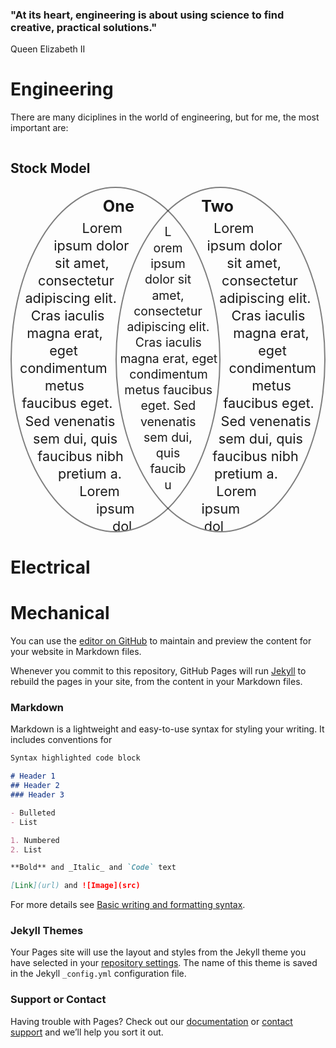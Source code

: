 ### "At its heart, engineering is about using science to find creative, practical solutions." 
Queen Elizabeth II

# Engineering

There are many diciplines in the world of engineering, but for me, the most important are:


<style type="text/css">
main {
  /*  outline: 1px dotted #ccc; */
  width: calc(100% * var(--venn-width-mult));
  margin: 0 auto;
}

:root {
  --venn-width-mult: 0.9;
}

@media print {
  :root {
    --venn-width-mult: 1;
  }
}

/* Defaults for browsers that do not support shape-outside */
@media (min-width: 800px) {
  .Venn2::after {
    content: "";
    display: block;
    width: 1px;
    height: 1px;
    clear: both;
  }

  .circle,
  .shape {
    box-sizing: border-box;
    border: 0.1em solid rgba(0, 0, 0, 0.5);
    margin: 0 0.75%;
    padding: 0 1.5em;
    float: left;
    width: 48%;
  }

  .circle.one {
    margin-left: 0;
  }

  .circle.two {
    margin-right: 0;
  }

  .shape {
    width: 60%;
    margin: 1em 18.75%;
  }

  .shape.onetwo {
    clear: left;
    border-top-left-radius: 1em;
    border-top-right-radius: 1em;
  }
}

@supports (shape-outside: polygon(0 0, 0 50%, 50% 50%)) {
  .Venn2::after {
    display: none;
  }

  .Venn2 > div {
    box-sizing: border-box;
    border: 0.1em solid rgba(0, 0, 0, 0.5);
    font-size: calc(2.5vw * var(--venn-width-mult));
    line-height: 1.3;
    overflow: hidden;
  }

  .Venn2 > .shape {
    font-size: calc(2.25vw * var(--venn-width-mult));
    border: initial;
    width: initial;
    margin: initial;
    padding: initial;
  }

  .Venn2 > .circle {
    border-radius: 50%;
    width: initial;
    margin: initial;
    padding: initial;
  }

  /* Grid layout  */
  .Venn2 {
    display: grid;
    grid-template-columns: repeat(3, 1fr);
    grid-template-rows: repeat(2, calc(32vw * var(--venn-width-mult)));
  }

  .Venn2 > h2 {
    grid-column-start: 1;
    grid-column-end: 6;
    grid-row-start: 0;
    grid-row-end: 1;
  }

  .Venn2 > .circle.one {
    /*   outline: .2em solid #f00; */
    grid-column-start: 1;
    grid-column-end: 3;
    grid-row-start: 1;
    grid-row-end: 3;
  }

  .Venn2 > .circle.two {
    /*   outline: .2em solid #0f0; */
    grid-column-start: 2;
    grid-column-end: 4;
    grid-row-start: 1;
    grid-row-end: 3;
  }

  .Venn2 > .shape.onetwo {
    /*   outline: .2em solid #ff0; */
    grid-column-start: 2;
    grid-column-end: 3;
    grid-row-start: 1;
    grid-row-end: 3;
  }

  /* Text wrap */
  .Venn2 .circle,
  .Venn2 .shape {
    text-align: center;
  }
  .Venn2 .circle span,
  .Venn2 .shape span {
    box-sizing: border-box;
    float: right;
    /*     border: 1px dotted #00f;
    background-color: rgba(0,0,0,.1); */
  }
  .Venn2 .circle > span,
  .Venn2 .shape > span {
    width: calc(64vw * var(--venn-width-mult));
    height: calc(64vw * var(--venn-width-mult));
  }
  .Venn2 .one > span {
    float: left;
    width: 48%;
    shape-margin: 0;
    shape-outside: polygon(
      100% 0%,
      0% 0%,
      0% 100%,
      100% 100%,
      75% 96%,
      47% 90%,
      25% 80%,
      12% 70%,
      5% 60%,
      3% 50%,
      5% 40%,
      12% 30%,
      25% 20%,
      47% 10%,
      75% 4%
    );
  }
  .Venn2 .one > span + span {
    float: right;
    width: 52%;
    shape-outside: polygon(
      100% 0%,
      20% 0%,
      40% 7%,
      26% 15%,
      12% 25%,
      5% 35%,
      1% 45%,
      0% 50%,
      1% 55%,
      5% 65%,
      12% 75%,
      26% 85%,
      40% 93%,
      20% 100%,
      100% 100%
    );
  }
  .Venn2 .two > span {
    float: left;
    width: 52%;
    shape-margin: 0;
    shape-outside: polygon(
      0% 0%,
      80% 0%,
      60% 7%,
      74% 15%,
      88% 25%,
      95% 35%,
      99% 45%,
      100% 50%,
      99% 55%,
      95% 65%,
      88% 75%,
      74% 85%,
      60% 93%,
      80% 100%,
      0% 100%
    );
  }
  .Venn2 .two > span + span {
    float: right;
    width: 48%;
    shape-outside: polygon(
      0% 0%,
      100% 0%,
      100% 100%,
      0% 100%,
      25% 96%,
      53% 90%,
      75% 80%,
      88% 70%,
      95% 60%,
      97% 50%,
      95% 40%,
      88% 30%,
      75% 20%,
      53% 10%,
      25% 4%
    );
  }
  .Venn2 .onetwo > span {
    float: left;
    width: 49%;
    shape-margin: 0;
    shape-outside: polygon(
      0% 0%,
      100% 0%,
      100% 10%,
      70% 15%,
      36% 25%,
      18% 35%,
      7% 50%,
      18% 65%,
      36% 75%,
      70% 85%,
      100% 90%,
      100% 100%,
      0% 100%
    );
  }
  .Venn2 .onetwo > span + span {
    float: right;
    shape-outside: polygon(
      100% 0%,
      0% 0%,
      0% 10%,
      30% 15%,
      64% 25%,
      82% 35%,
      97% 50%,
      83% 65%,
      64% 75%,
      30% 85%,
      0% 90%,
      0% 100%,
      100% 100%
    );
  }
  .Venn2 .circle h3 {
    margin: 0.5em 0 0 0;
    text-align: center;
  }
  .Venn2 .circle h3 + * {
    margin-top: 0.2em;
  }
  .Venn2 .shape h3 {
    clip-path: inset(100%);
    clip: rect(1px, 1px, 1px, 1px);
    height: 1px;
    width: 1px;
    overflow: hidden;
    position: absolute;
    white-space: nowrap;
  }
}

/* Show the boxes */
.Venn2.guides > .circle.one {
  outline: 0.2em solid #f00;
}
.Venn2.guides > .circle.two {
  outline: 0.2em solid #0f0;
}
.Venn2.guides > .shape.onetwo {
  outline: 0.2em solid #ff0;
}
.Venn2.guides .circle span,
.Venn2.guides .shape span {
  border: 1px dotted #000;
  background-color: rgba(0, 0, 0, 0.1);
}
.Venn2.guides > div {
  border: 0.1em solid rgba(0, 0, 0, 0.5);
}
</style>

<article class="Venn2">
    <h2>Stock Model</h2>
    <div class="circle one">
      <span></span>
      <span></span>
      <h3>One</h3>
      <p>
        Lorem ipsum dolor sit amet, consectetur adipiscing elit. Cras iaculis magna erat, eget condimentum metus faucibus eget. Sed venenatis sem dui, quis faucibus nibh pretium a. Lorem ipsum dolor sit amet, consectetur adipiscing elit. Curabitur malesuada mattis
        ligula, a vulputate nibh porttitor eu. Morbi tempus dolor sed lectus gravida, id convallis ipsum convallis. Cras nec pharetra est, nec finibus lectus. Donec pulvinar ipsum arcu, sit amet pulvinar augue luctus quis.
      </p>
    </div>
    <div class="circle two">
      <span></span>
      <span></span>
      <h3>Two</h3>
      <p>
        Lorem ipsum dolor sit amet, consectetur adipiscing elit. Cras iaculis magna erat, eget condimentum metus faucibus eget. Sed venenatis sem dui, quis faucibus nibh pretium a. Lorem ipsum dolor sit amet, consectetur adipiscing elit. Curabitur malesuada mattis
        ligula, a vulputate nibh porttitor eu. Morbi tempus dolor sed lectus gravida, id convallis ipsum convallis. Cras nec pharetra est, nec finibus lectus. Donec pulvinar ipsum arcu, sit amet pulvinar augue luctus quis.
      </p>
    </div>
    <div class="shape onetwo">
      <span></span>
      <span></span>
      <h3>One + Two</h3>
      <p>
        Lorem ipsum dolor sit amet, consectetur adipiscing elit. Cras iaculis magna erat, eget condimentum metus faucibus eget. Sed venenatis sem dui, quis faucibus nibh pretium a. Lorem ipsum dolor sit amet, consectetur adipiscing elit. Curabitur malesuada mattis
        ligula, a vulputate nibh porttitor eu. Morbi tempus dolor sed lectus gravida, id convallis ipsum convallis. Cras nec pharetra est, nec finibus lectus. Donec pulvinar ipsum arcu, sit amet pulvinar augue luctus quis.
      </p>
    </div>
  </article>

# Electrical 
# Mechanical 



You can use the [editor on GitHub](https://github.com/TheBengineer/TheBengineer.github.io/edit/main/index.md) to maintain and preview the content for your website in Markdown files.

Whenever you commit to this repository, GitHub Pages will run [Jekyll](https://jekyllrb.com/) to rebuild the pages in your site, from the content in your Markdown files.

### Markdown

Markdown is a lightweight and easy-to-use syntax for styling your writing. It includes conventions for

```markdown
Syntax highlighted code block

# Header 1
## Header 2
### Header 3

- Bulleted
- List

1. Numbered
2. List

**Bold** and _Italic_ and `Code` text

[Link](url) and ![Image](src)
```

For more details see [Basic writing and formatting syntax](https://docs.github.com/en/github/writing-on-github/getting-started-with-writing-and-formatting-on-github/basic-writing-and-formatting-syntax).

### Jekyll Themes

Your Pages site will use the layout and styles from the Jekyll theme you have selected in your [repository settings](https://github.com/TheBengineer/TheBengineer.github.io/settings/pages). The name of this theme is saved in the Jekyll `_config.yml` configuration file.

### Support or Contact

Having trouble with Pages? Check out our [documentation](https://docs.github.com/categories/github-pages-basics/) or [contact support](https://support.github.com/contact) and we’ll help you sort it out.
